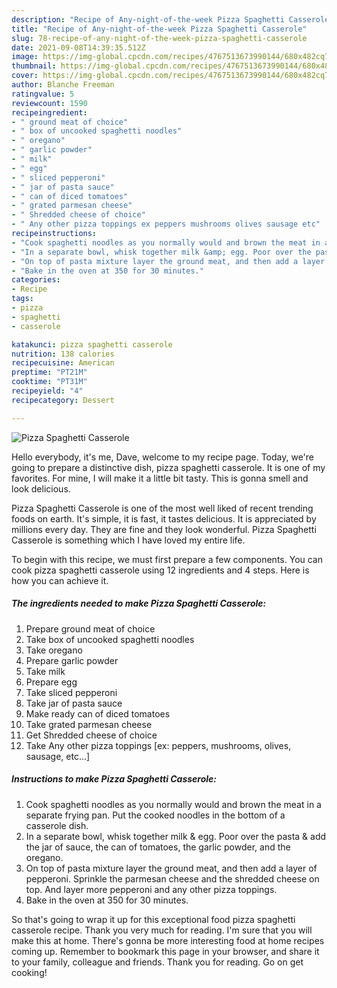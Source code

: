 ```yaml
---
description: "Recipe of Any-night-of-the-week Pizza Spaghetti Casserole"
title: "Recipe of Any-night-of-the-week Pizza Spaghetti Casserole"
slug: 78-recipe-of-any-night-of-the-week-pizza-spaghetti-casserole
date: 2021-09-08T14:39:35.512Z
image: https://img-global.cpcdn.com/recipes/4767513673990144/680x482cq70/pizza-spaghetti-casserole-recipe-main-photo.jpg
thumbnail: https://img-global.cpcdn.com/recipes/4767513673990144/680x482cq70/pizza-spaghetti-casserole-recipe-main-photo.jpg
cover: https://img-global.cpcdn.com/recipes/4767513673990144/680x482cq70/pizza-spaghetti-casserole-recipe-main-photo.jpg
author: Blanche Freeman
ratingvalue: 5
reviewcount: 1590
recipeingredient:
- " ground meat of choice"
- " box of uncooked spaghetti noodles"
- " oregano"
- " garlic powder"
- " milk"
- " egg"
- " sliced pepperoni"
- " jar of pasta sauce"
- " can of diced tomatoes"
- " grated parmesan cheese"
- " Shredded cheese of choice"
- " Any other pizza toppings ex peppers mushrooms olives sausage etc"
recipeinstructions:
- "Cook spaghetti noodles as you normally would and brown the meat in a separate frying pan. Put the cooked noodles in the bottom of a casserole dish."
- "In a separate bowl, whisk together milk &amp; egg. Poor over the pasta &amp; add the jar of sauce, the can of tomatoes, the garlic powder, and the oregano."
- "On top of pasta mixture layer the ground meat, and then add a layer of pepperoni. Sprinkle the parmesan cheese and the shredded cheese on top. And layer more pepperoni and any other pizza toppings."
- "Bake in the oven at 350 for 30 minutes."
categories:
- Recipe
tags:
- pizza
- spaghetti
- casserole

katakunci: pizza spaghetti casserole 
nutrition: 138 calories
recipecuisine: American
preptime: "PT21M"
cooktime: "PT31M"
recipeyield: "4"
recipecategory: Dessert

---
```



![Pizza Spaghetti Casserole](https://img-global.cpcdn.com/recipes/4767513673990144/680x482cq70/pizza-spaghetti-casserole-recipe-main-photo.jpg)

Hello everybody, it's me, Dave, welcome to my recipe page. Today, we're going to prepare a distinctive dish, pizza spaghetti casserole. It is one of my favorites. For mine, I will make it a little bit tasty. This is gonna smell and look delicious.

Pizza Spaghetti Casserole is one of the most well liked of recent trending foods on earth. It's simple, it is fast, it tastes delicious. It is appreciated by millions every day. They are fine and they look wonderful. Pizza Spaghetti Casserole is something which I have loved my entire life.




To begin with this recipe, we must first prepare a few components. You can cook pizza spaghetti casserole using 12 ingredients and 4 steps. Here is how you can achieve it.

<!--inarticleads1-->

##### The ingredients needed to make Pizza Spaghetti Casserole:

1. Prepare  ground meat of choice
1. Take  box of uncooked spaghetti noodles
1. Take  oregano
1. Prepare  garlic powder
1. Take  milk
1. Prepare  egg
1. Take  sliced pepperoni
1. Take  jar of pasta sauce
1. Make ready  can of diced tomatoes
1. Take  grated parmesan cheese
1. Get  Shredded cheese of choice
1. Take  Any other pizza toppings [ex: peppers, mushrooms, olives, sausage, etc...]




<!--inarticleads2-->

##### Instructions to make Pizza Spaghetti Casserole:

1. Cook spaghetti noodles as you normally would and brown the meat in a separate frying pan. Put the cooked noodles in the bottom of a casserole dish.
1. In a separate bowl, whisk together milk &amp; egg. Poor over the pasta &amp; add the jar of sauce, the can of tomatoes, the garlic powder, and the oregano.
1. On top of pasta mixture layer the ground meat, and then add a layer of pepperoni. Sprinkle the parmesan cheese and the shredded cheese on top. And layer more pepperoni and any other pizza toppings.
1. Bake in the oven at 350 for 30 minutes.




So that's going to wrap it up for this exceptional food pizza spaghetti casserole recipe. Thank you very much for reading. I'm sure that you will make this at home. There's gonna be more interesting food at home recipes coming up. Remember to bookmark this page in your browser, and share it to your family, colleague and friends. Thank you for reading. Go on get cooking!
